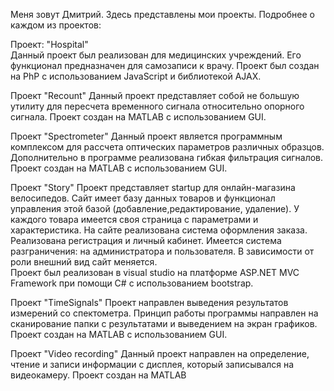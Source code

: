 Меня зовут Дмитрий.	
Здесь представлены мои проекты.	
Подробнее о каждом из проектов:

Проект: "Hospital"  
Данный проект был реализован для медицинских учреждений. Его функционал предназначен для самозаписи к врачу. 
Проект был создан на PhP с использованием JavaScript и библиотекой AJAX.

Проект "Recount"
Данный проект представляет собой не большую утилиту для пересчета временного сигнала относительно опорного сигнала.
Проект создан на MATLAB с использованием GUI.

Проект "Spectrometer"
Данный проект является программным комплексом для рассчета оптических параметров различных образцов.
Дополнительно в программе реализована гибкая фильтрация сигналов.
Проект создан на MATLAB с использованием GUI.

Проект "Story"
Проект представляет startup для онлайн-магазина велосипедов. Сайт имеет базу данных товаров и функционал управления этой базой (добавление,редактирование, удаление). У каждого товара имеется своя страница с параметрами и характеристика. На сайте реализована система оформления заказа. Реализована регистрация и личный кабинет. Имеется система разграничения: на администратора и пользователя. В зависимости от роли внешний вид сайт меняется.  
Проект был реализован в visual studio на платформе ASP.NET MVC Framework при помощи C# с использованием bootstrap.

Проект "TimeSignals"
Проект направлен выведения результатов измерений со спектометра. Принцип работы программы направлен на сканирование папки с результатами и выведением на экран графиков.
Проект создан на MATLAB с использованием GUI.

Проект "Video recording"
Данный проект направлен на определение, чтение и записи информации с дисплея, который записывался на видеокамеру.
Проект создан на MATLAB 
